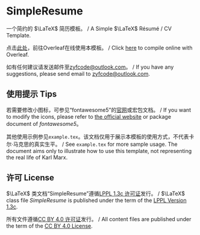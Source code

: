 # SimpleResume

一个简约的 $\LaTeX$ 简历模板。 / A Simple $\LaTeX$ Résumé / CV Template.

点击[此处](https://www.overleaf.com/latex/templates/simpleresume/kppvbxxqmywg)，前往Overleaf在线使用本模板。 / Click [here](https://www.overleaf.com/latex/templates/simpleresume/kppvbxxqmywg) to compile online with Overleaf.

如有任何建议请发送邮件至[zyfcode@outlook.com](mailto:zyfcode@outlook.com)。 / If you have any suggestions, please send email to [zyfcode@outlook.com](mailto:zyfcode@outlook.com).

## 使用提示 Tips

若需要修改小图标，可参见“fontawesome5”的[官网](https://fontawesome.com/v5/search)或宏包文档。 / If you want to modify the icons, please refer to [the official website](https://fontawesome.com/v5/search) or package document of *fontawesome5*。

其他使用示例参见`example.tex`。该文档仅用于展示本模板的使用方式，不代表卡尔·马克思的真实生平。 / See `example.tex` for more sample usage. The document aims only to illustrate how to use this template,  not representing the real life of Karl Marx.

## 许可 License

$\LaTeX$ 类文档“SimpleResume”遵循[LPPL 1.3c 许可证](https://www.latex-project.org/lppl/lppl-1-3c.txt)发行。 / $\LaTeX$ class file *SimpleResume* is published under the term of the [LPPL Version 1.3c](https://www.latex-project.org/lppl/lppl-1-3c.txt).

所有文件遵循[CC BY 4.0 许可证](https://creativecommons.org/licenses/by/4.0/legalcode)发行。 / All content files are published under the term of the [CC BY 4.0 License](https://creativecommons.org/licenses/by/4.0/legalcode).